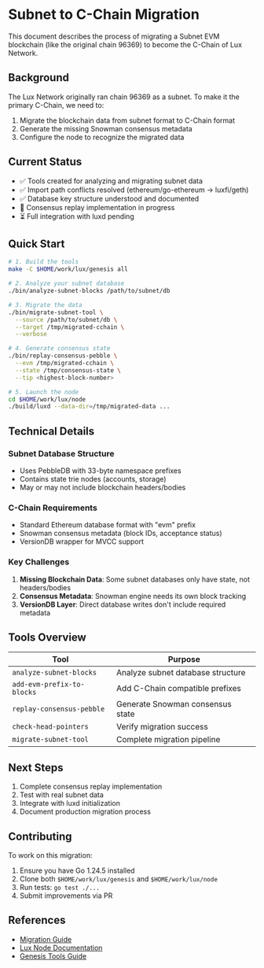 # Subnet to C-Chain Migration

This document describes the process of migrating a Subnet EVM blockchain (like the original chain 96369) to become the C-Chain of Lux Network.

## Background

The Lux Network originally ran chain 96369 as a subnet. To make it the primary C-Chain, we need to:
1. Migrate the blockchain data from subnet format to C-Chain format
2. Generate the missing Snowman consensus metadata
3. Configure the node to recognize the migrated data

## Current Status

- ✅ Tools created for analyzing and migrating subnet data
- ✅ Import path conflicts resolved (ethereum/go-ethereum → luxfi/geth)
- ✅ Database key structure understood and documented
- 🚧 Consensus replay implementation in progress
- ⏳ Full integration with luxd pending

## Quick Start

```bash
# 1. Build the tools
make -C $HOME/work/lux/genesis all

# 2. Analyze your subnet database
./bin/analyze-subnet-blocks /path/to/subnet/db

# 3. Migrate the data
./bin/migrate-subnet-tool \
  --source /path/to/subnet/db \
  --target /tmp/migrated-cchain \
  --verbose

# 4. Generate consensus state
./bin/replay-consensus-pebble \
  --evm /tmp/migrated-cchain \
  --state /tmp/consensus-state \
  --tip <highest-block-number>

# 5. Launch the node
cd $HOME/work/lux/node
./build/luxd --data-dir=/tmp/migrated-data ...
```

## Technical Details

### Subnet Database Structure
- Uses PebbleDB with 33-byte namespace prefixes
- Contains state trie nodes (accounts, storage)
- May or may not include blockchain headers/bodies

### C-Chain Requirements
- Standard Ethereum database format with "evm" prefix
- Snowman consensus metadata (block IDs, acceptance status)
- VersionDB wrapper for MVCC support

### Key Challenges
1. **Missing Blockchain Data**: Some subnet databases only have state, not headers/bodies
2. **Consensus Metadata**: Snowman engine needs its own block tracking
3. **VersionDB Layer**: Direct database writes don't include required metadata

## Tools Overview

| Tool | Purpose |
|------|---------|
| `analyze-subnet-blocks` | Analyze subnet database structure |
| `add-evm-prefix-to-blocks` | Add C-Chain compatible prefixes |
| `replay-consensus-pebble` | Generate Snowman consensus state |
| `check-head-pointers` | Verify migration success |
| `migrate-subnet-tool` | Complete migration pipeline |

## Next Steps

1. Complete consensus replay implementation
2. Test with real subnet data
3. Integrate with luxd initialization
4. Document production migration process

## Contributing

To work on this migration:

1. Ensure you have Go 1.24.5 installed
2. Clone both `$HOME/work/lux/genesis` and `$HOME/work/lux/node`
3. Run tests: `go test ./...`
4. Submit improvements via PR

## References

- [Migration Guide](docs/MIGRATION_GUIDE.md)
- [Lux Node Documentation](../node/README.md)
- [Genesis Tools Guide](docs/GENESIS_TOOLS_GUIDE.md)